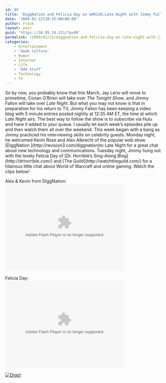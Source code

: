 ```yaml
---
id: 89
title: 'DiggNation and Felicia Day on &#8220;Late Night with Jimmy Fallon&#8221;'
date: '2009-01-22T20:25:00+00:00'
author: Frank
layout: post
guid: 'https://34.95.34.211/?p=89'
permalink: /2009/01/22/diggnation-and-felicia-day-on-late-night-with-jimmy-fallon-html/
categories:
    - Entertainment
    - 'Geek Culture'
    - Humor
    - Internet
    - Life
    - 'Odd Stuff'
    - Technology
    - TV
---
```


<div src="v5">So by now, you probably know that this March, Jay Leno will move to primetime, Conan O’Brien will take over <span style="font-style: italic;">The Tonight Show</span>, and Jimmy Fallon will take over <span style="font-style: italic;">Late Night</span>. But what you may not know is that in preparation for his return to TV, Jimmy Fallon has been keeping a video blog with 5 minute entries posted nightly at 12:35 AM ET, the time at which <span style="font-style: italic;">Late Night </span>airs. The best way to follow the show is to subscribe via Hulu and have it added to your queue. I usually let each week’s episodes pile up and then watch them all over the weekend. This week began with a bang as Jimmy practiced his interviewing skills on celebrity guests. Monday night, he welcomed Kevin Rose and Alex Albrecht of the popular web show [DiggNation ](http://revision3.com/diggnation)to Late Night for a great chat about new technology and communications. Tuesday night, Jimmy hung out with the lovely Felicia Day of [Dr. Horrible’s Sing-Along Blog](http://drhorrible.com/)<span style="font-style: italic;"> </span>and [The Guild](http://watchtheguild.com/) for a hilarious little chat about World of Warcraft and online gaming. Watch the clips below!

Alex &amp; Kevin from DiggNation:  
<object data="http://widgets.nbc.com/o/4727a250e66f9723/4978d86e407ff48b/4727a250e66f9723/4e153fea/-cpid/e91cacf2b5b157db" height="283" id="W4727a250e66f97234978d86e407ff48b" type="application/x-shockwave-flash" width="384"><param name="movie" value="http://widgets.nbc.com/o/4727a250e66f9723/4978d86e407ff48b/4727a250e66f9723/4e153fea/-cpid/e91cacf2b5b157db"></param><param name="wmode" value="transparent"></param><param name="allowNetworking" value="all"></param><param name="allowScriptAccess" value="always"></param></object>

Felicia Day:  
<object data="http://widgets.nbc.com/o/4727a250e66f9723/4978d83dfd24b4fe/4727a250e66f9723/b94fbc7/-cpid/f0c9ab08f32251a7" height="283" id="W4727a250e66f97234978d83dfd24b4fe" type="application/x-shockwave-flash" width="384"><param name="movie" value="http://widgets.nbc.com/o/4727a250e66f9723/4978d83dfd24b4fe/4727a250e66f9723/b94fbc7/-cpid/f0c9ab08f32251a7"></param><param name="wmode" value="transparent"></param><param name="allowNetworking" value="all"></param><param name="allowScriptAccess" value="always"></param></object>

[![Digg!](http://digg.com/img/badges/100x20-digg-button.gif)  ](http://digg.com/)

</div>